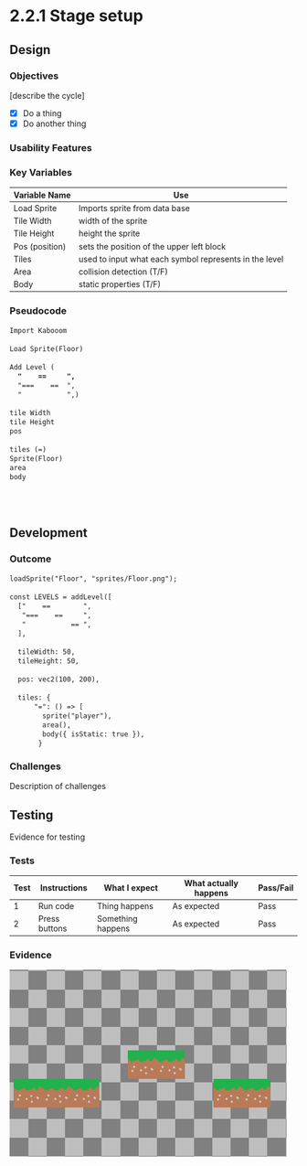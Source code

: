 # 2.2.1 Stage setup

## Design

### Objectives

\[describe the cycle]

* [x] Do a thing
* [x] Do another thing

### Usability Features

### Key Variables

| Variable Name  | Use                                                    |
| -------------- | ------------------------------------------------------ |
| Load Sprite    | Imports sprite from data base                          |
| Tile Width     | width of the sprite                                    |
| Tile Height    | height the sprite                                      |
| Pos (position) | sets the position of the upper left block              |
| Tiles          | used to input what each symbol represents in the level |
| Area           | collision detection (T/F)                              |
| Body           | static properties (T/F)                                |

### Pseudocode

<pre><code>Import Kabooom

Load Sprite(Floor)

Add Level (
<strong>  "    ==     ",
</strong>  "===    ==  ",
  "           ",)
  
tile Width
tile Height
pos

tiles (=)
Sprite(Floor)
area
body

  
  
</code></pre>

## Development&#x20;

### Outcome

```
loadSprite("Floor", "sprites/Floor.png");

const LEVELS = addLevel([
  ["    ==        ",
   "===    ==     ",
   "           == ",
  ],
  
  tileWidth: 50,
  tileHeight: 50,
  
  pos: vec2(100, 200),
  
  tiles: {
      "=": () => [
        sprite("player"),
        area(),
        body({ isStatic: true }),
       }

```

### Challenges

Description of challenges

## Testing



Evidence for testing

### Tests

| Test | Instructions  | What I expect     | What actually happens | Pass/Fail |
| ---- | ------------- | ----------------- | --------------------- | --------- |
| 1    | Run code      | Thing happens     | As expected           | Pass      |
| 2    | Press buttons | Something happens | As expected           | Pass      |

### Evidence

![](../.gitbook/assets/image.png)
